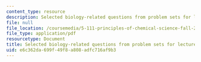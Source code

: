 ```yaml
---
content_type: resource
description: Selected biology-related questions from problem sets for lectures 27-36.
file: null
file_location: /coursemedia/5-111-principles-of-chemical-science-fall-2008/e6c362da699f49f8a808adfc716af9b3_L27to36Bio.pdf
file_type: application/pdf
resourcetype: Document
title: Selected biology-related questions from problem sets for lectures 27-36
uid: e6c362da-699f-49f8-a808-adfc716af9b3
---
```

